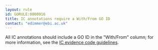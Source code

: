 ```yaml
---
layout: rule
id: GORULE:0000016
title: IC annotations require a With/From GO ID
contact: "edimmer@ebi.ac.uk"
---
```


<p>All IC annotations should include a GO ID in the "With/From" column; for more information, see the <a href="http://www.geneontology.org/GO.evidence.shtml#ic">IC evidence code guidelines</a>.</p>
